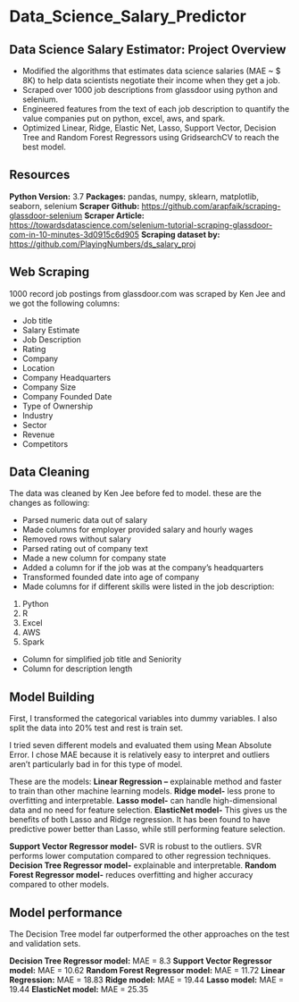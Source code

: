 # Data_Science_Salary_Predictor

## Data Science Salary Estimator: Project Overview
* Modified the algorithms that estimates data science salaries (MAE ~ $ 8K) to help data scientists negotiate their income when they get a job.
* Scraped over 1000 job descriptions from glassdoor using python and selenium.
* Engineered features from the text of each job description to quantify the value companies put on python, excel, aws, and spark.
* Optimized Linear, Ridge, Elastic Net, Lasso,  Support Vector, Decision Tree and Random Forest Regressors using GridsearchCV to reach the best model.

## Resources

**Python Version:** 3.7
**Packages:** pandas, numpy, sklearn, matplotlib, seaborn, selenium
**Scraper Github:** https://github.com/arapfaik/scraping-glassdoor-selenium
**Scraper Article:** https://towardsdatascience.com/selenium-tutorial-scraping-glassdoor-com-in-10-minutes-3d0915c6d905
**Scraping dataset by:** https://github.com/PlayingNumbers/ds_salary_proj

## Web Scraping

1000 record job postings from glassdoor.com was scraped by Ken Jee and we got the following columns:
* Job title
* Salary Estimate
* Job Description
* Rating
* Company
* Location
* Company Headquarters
* Company Size
* Company Founded Date
* Type of Ownership
* Industry
* Sector
* Revenue
* Competitors

## Data Cleaning

The data was cleaned by Ken Jee before fed to model. these are the changes as following: 

* Parsed numeric data out of salary
* Made columns for employer provided salary and hourly wages
* Removed rows without salary
* Parsed rating out of company text
* Made a new column for company state
* Added a column for if the job was at the company’s headquarters
* Transformed founded date into age of company
* Made columns for if different skills were listed in the job description:
 1. Python
 2. R
 3. Excel
 4. AWS
 5. Spark
* Column for simplified job title and Seniority
* Column for description length

## Model Building

First, I transformed the categorical variables into dummy variables. I also split the data into 20% test and rest is train set.

I tried seven different models and evaluated them using Mean Absolute Error. I chose MAE because it is relatively easy to interpret and outliers aren’t particularly bad in for this type of model.

These are the models:
**Linear Regression –** explainable method and faster to train than other machine learning models. 
**Ridge model-** less prone to overfitting and interpretable.
**Lasso model-** can handle high-dimensional data and no need for feature selection.
**ElasticNet model-** This gives us the benefits of both Lasso and Ridge regression. It has been found to have predictive power better than Lasso, while still performing feature selection.

**Support Vector Regressor model-** SVR is robust to the outliers. SVR performs lower computation compared to other regression techniques.
**Decision Tree Regressor model-** explainable and interpretable.
**Random Forest Regressor model-** reduces overfitting and higher accuracy compared to other models.

## Model performance

The Decision Tree model far outperformed the other approaches on the test and validation sets.

**Decision Tree Regressor model:** MAE = 8.3
**Support Vector Regressor model:** MAE = 10.62
**Random Forest Regressor model:** MAE = 11.72
**Linear Regression:** MAE = 18.83 
**Ridge model:** MAE = 19.44
**Lasso model:** MAE = 19.44
**ElasticNet model:** MAE = 25.35
